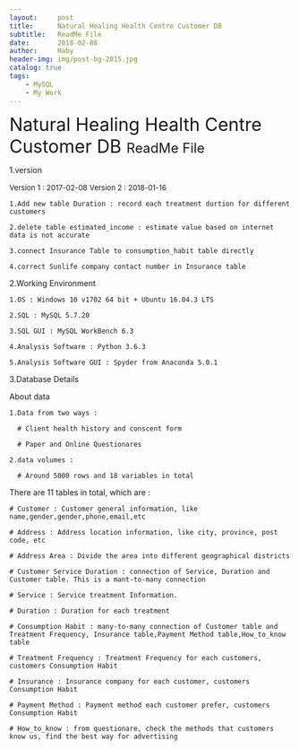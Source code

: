 ```yaml
---
layout:     post
title:      Natural Healing Health Centre Customer DB
subtitle:   ReadMe File
date:       2018-02-08
author:     Haby
header-img: img/post-bg-2015.jpg
catalog: true
tags:
    - MySQL
    - My Work
---
```

<font size = '6'> Natural Healing Health Centre Customer DB </font>
<font size = '5'> ReadMe File </font>


1.version

  <font size = '2'>Version 1 : 2017-02-08</font>
  <font size = '2'>Version 2 : 2018-01-16</font><br>

    1.Add new table Duration : record each treatment durtion for different customers

    2.delete table estimated_income : estimate value based on internet data is not accurate

    3.connect Insurance Table to consumption_habit table directly

    4.correct Sunlife company contact number in Insurance table


2.Working Environment

    1.OS : Windows 10 v1702 64 bit + Ubuntu 16.04.3 LTS

    2.SQL : MySQL 5.7.20

    3.SQL GUI : MySQL WorkBench 6.3

    4.Analysis Software : Python 3.6.3

    5.Analysis Software GUI : Spyder from Anaconda 5.0.1


3.Database Details<br>

About data

    1.Data from two ways :

      # Client health history and conscent form

      # Paper and Online Questionares

    2.data volumes :

      # Around 5000 rows and 18 variables in total


There are 11 tables in total, which are :

    # Customer : Customer general information, like name,gender,gender,phone,email,etc

    # Address : Address location information, like city, province, post code, etc

    # Address Area : Divide the area into different geographical districts

    # Customer Service Duration : connection of Service, Duration and Customer table. This is a mant-to-many connection

    # Service : Service treatment Information.

    # Duration : Duration for each treatment

    # Consumption Habit : many-to-many connection of Customer table and Treatment Frequency, Insurance table,Payment Method table,How_to_know table

    # Treatment Frequency : Treatment Frequency for each customers, customers Consumption Habit

    # Insurance : Insurance company for each customer, customers Consumption Habit

    # Payment Method : Payment method each customer prefer, customers Consumption Habit

    # How_to_know : from questionare, check the methods that customers know us, find the best way for advertising

